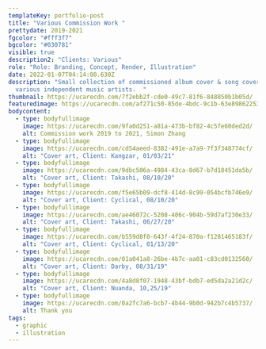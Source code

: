 ```yaml
---
templateKey: portfolio-post
title: "Various Commission Work "
prettydate: 2019-2021
fgcolor: "#fff3f7"
bgcolor: "#030781"
visible: true
description2: "Clients: Various"
role: "Role: Branding, Concept, Render, Illustration"
date: 2022-01-07T04:14:00.630Z
description: "Small collection of commissioned album cover & song cover for
  various independent music artists.  "
thumbnail: https://ucarecdn.com/7f2ebb2f-cde0-49c7-81f6-848850b1b05d/
featuredimage: https://ucarecdn.com/af271c50-85de-4bdc-9c1b-63e89862253c/
bodycontent:
  - type: bodyfullimage
    image: https://ucarecdn.com/9fa0d251-a81a-473b-bf82-4c5fe60ded2d/
    alt: Commission work 2019 to 2021, Simon Zhang
  - type: bodyfullimage
    image: https://ucarecdn.com/cd54aeed-8382-491e-a7a9-7f3f348774cf/
    alt: "Cover art, Client: Kangzar, 01/03/21"
  - type: bodyfullimage
    image: https://ucarecdn.com/9dbc506a-4984-43ca-8d67-b7d18451da5b/
    alt: "Cover art, Client: Takashi, 08/10/20"
  - type: bodyfullimage
    image: https://ucarecdn.com/f5e65b09-dcf8-414d-8c99-054bcfb746e9/
    alt: "Cover art, Client: Cyclical, 08/10/20"
  - type: bodyfullimage
    image: https://ucarecdn.com/ae46072c-5208-406c-904b-59d7af230e33/
    alt: "Cover art, Client: Takashi, 06/27/20"
  - type: bodyfullimage
    image: https://ucarecdn.com/b559d8f0-643f-4f24-870a-f1281465183f/
    alt: "Cover art, Client: Cyclical, 01/13/20"
  - type: bodyfullimage
    image: https://ucarecdn.com/01a041a8-26be-4b7c-aa01-c83cd0132560/
    alt: "Cover art, Client: Darby, 08/31/19"
  - type: bodyfullimage
    image: https://ucarecdn.com/4a8d8f07-1948-43bf-bdb7-ed5da2a21d2c/
    alt: "Cover art, Client: Nuanda, 10,25/19"
  - type: bodyfullimage
    image: https://ucarecdn.com/0a2fc7a6-bcb7-4b44-9b0d-942b7c4b5737/
    alt: Thank you
tags:
  - graphic
  - illustration
---
```


